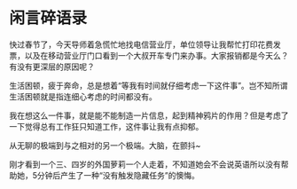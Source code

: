 # 闲言碎语录

快过春节了，今天导师着急慌忙地找电信营业厅，单位领导让我帮忙打印花费发票，以及在移动营业厅门口看到一个大叔开车专门来办事。大家报销都是今天么？有没有更深层的原因呢？

生活困顿，疲于奔命，总是想着“等我有时间就仔细考虑一下这件事”。岂不知所谓生活困顿就是指连细心考虑的时间都没有。

我在想这么一件事，就是能不能制造一片信息，起到精神鸦片的作用？但是考虑了一下觉得总有工作狂只知道工作，这件事让我有点抑郁。

从无聊的极端到与之相对的另一个极端。大脑，在颤抖~

刚才看到一个三、四岁的外国萝莉一个人走着，不知道她会不会说英语所以没有帮助她，5分钟后产生了一种“没有触发隐藏任务”的懊悔。
